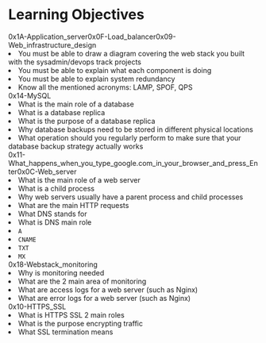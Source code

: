 <h1>Learning Objectives</h1>
0x1A-Application_server0x0F-Load_balancer0x09-Web_infrastructure_design<li>You must be able to draw a diagram covering the web stack you built with the sysadmin/devops track projects</li>
<li>You must be able to explain what each component is doing</li>
<li>You must be able to explain system redundancy</li>
<li>Know all the mentioned acronyms: LAMP, SPOF, QPS</li>
0x14-MySQL<li>What is the main role of a database</li>
<li>What is a database replica</li>
<li>What is the purpose of a database replica</li>
<li>Why database backups need to be stored in different physical locations</li>
<li>What operation should you regularly perform to make sure that your database backup strategy actually works</li>
0x11-What_happens_when_you_type_google.com_in_your_browser_and_press_Enter0x0C-Web_server<li>What is the main role of a web server</li>
<li>What is a child process</li>
<li>Why web servers usually have a parent process and child processes</li>
<li>What are the main HTTP requests</li>
<li>What DNS stands for</li>
<li>What is DNS main role</li>
<li><code>A</code></li>
<li><code>CNAME</code></li>
<li><code>TXT</code></li>
<li><code>MX</code></li>
0x18-Webstack_monitoring<li>Why is monitoring needed</li>
<li>What are the 2 main area of monitoring</li>
<li>What are access logs for a web server (such as Nginx)</li>
<li>What are error logs for a web server (such as Nginx)</li>
0x10-HTTPS_SSL<li>What is HTTPS SSL 2 main roles</li>
<li>What is the purpose encrypting traffic</li>
<li>What SSL termination means</li>

